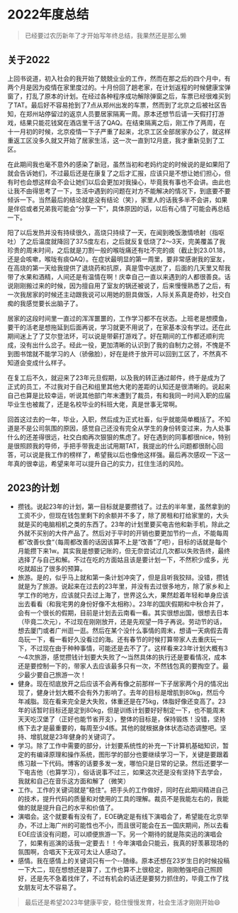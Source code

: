 # 2022年度总结
> 已经要过农历新年了才开始写年终总结，我果然还是那么懒
## 关于2022
上回书说道，初入社会的我开始了兢兢业业的工作，然而在那之后的四个月中，有两个月是因为疫情在家里度过的。十月份回了趟老家，在计划返程的时候健康宝弹窗了，打乱了原本的计划。在经过各种程序成功解除弹窗之后，车票已经很难买到了TAT。最后好不容易抢到了7点从郑州出发的车票，然而到了北京之后被社区告知，在郑州站停留过的返京人员要居家隔离一周。原本还想节后请一天假打打游戏，结果只能花钱窝在酒店里干活了QAQ。在结束隔离之后，刚工作了两周，在十一月初的时候，北京疫情一下子严重了起来，北京工区全部居家办公了，就这样重返工区没多久就又开始了居家生活，这一次一直到12月底，我才重新见到了工区。

在此期间我也毫不意外的感染了新冠，虽然当初和老妈约定的时候说的是如果阳了就会告诉她们，不过最后还是在康复了之后才汇报，应该只是不想让她们担心，但有时也会想这样会不会让她们以后会更加对我操心，毕竟我有事也不会讲。由此也让我不由得思考了一下，生活中遇到的问题在对方不能解决的情况下，到底要不要倾诉一下。当然最后的结论就是没有结论（笑），家里人的话我多半不会讲，如果是伴侣或者兄弟我可能会“分享一下”，具体原因的话，以后有心情了可能会再总结一下。

阳了以后发热并没有持续很久，高烧只持续了一天，在闻到晚饭激情喷射（指呕吐）了之后温度就降回了37.5度左右，之后就反复低烧了2～3天，完美覆盖了我珍贵的周末时间，之后就是刀割一般的喉咙痛还有吐不完的痰（截止到23.01.18，还是会咳嗽，喉咙有痰QAQ）。在症状最明显的第一周里，要非常感谢我的室友，在高烧的第一天给我提供了退烧药和抗原，真是雪中送炭了，后面的几天里又帮我带了水果和酒精，人间还是有温情在啊！庆幸自己一直以来遇到的人都很善良。话说刚刚搬过来的时候，因为擅自用了室友的锅还被说了，后来慢慢熟悉了之后，有一次我居家的时候还主动跟我说可以用她的厨具做饭，人际关系真是奇妙，社交白痴的我感觉要长出脑子了。

居家的这段时间里一直过的浑浑噩噩的，工作学习都不在状态。上班老是想摸鱼，要干的活老是想拖延到后面再说，学习就更不用说了，在家基本没有学过。还在此期间迷上了了艾尔登法环，可以说是带薪打游戏了。好在期间的工作都还顺利完成，没有出什么岔子。经此一役，更加清晰的认识到了我的自制力之弱，不愧是不到图书馆就不能学习的人（骄傲脸），好在是终于放开可以回到工区了，不然真不知道会变成什么样子。

在复工后不久，就迎来了23年元旦假期，以及我的转正通过邮件，终于是成为了正式的员工，不过我对于自己和组里其他大佬的差距的认知还是很清晰的。说起来自己也算是比较幸运，听说其他部门年末遭到了裁员，有和我同一时间入职的应届毕业生也被裁了，还是名校毕业的科班大佬，真是世事无常啊。

回首这过去的一年，毕业，入职，然后成为正式社畜，似乎就能简单概括了。不知道是不是公司氛围的原因，感觉自己还没有完全从学生的身份转变过来，为人处事什么的还差得很远，社交白痴再次狠狠的焦虑了。好在遇到的同事都很nice，特别是很照顾我的导师，手把手带我走出试用期TAT，我提出的什么问题都很耐心回答，可以说是我工作的榜样了，希望我以后也像他这样强。最后再次感叹一下这一年真的很幸运，希望来年可以提升自己的实力，扛住生活的风险。

## 2023的计划
- 攒钱。说起23年的计划，第一目标就是要攒钱了。过去的半年里，虽然拿到的工资不少，但现在钱包里剩下的余额并不多了，除了房租和打给家里的，大头就是买的电脑相机之类的东西了。23年的计划里要买电吉他和新手机，除此之外就不买别的大件产品了。然后对于平时的开销也要更加节约一点，不能每周都”改善伙食“（每周都改善的话因该算不上是”改善“了吧），目标的话就是每个月能攒下来1w。其实我是想要记账的，但无奈尝试过几次都以失败告终，最终选择了与自己和解。不过在吃的方面姑且该是要计划一下，不然积少成多，光吃就超出了很多的预算。
- 旅游。是的，似乎马上就和第一条计划冲突了，但是且听我狡辩。没错，攒钱就是为了旅游。说起来在过去的23年里，并没有去过很多地方，除了家乡和上学工作的地方，应该就只去过上海了，世界这么大，果然趁着年轻和单身应该出去看看（和我宅男的身份好像不太相称）。23年的国庆假期和中秋合并了，会有一个很长的假期，目前是计划去云南看一看。其实很想出国，很想去日本（毕竟二次元），不过现在刚刚放开，还是先观望一阵子再说。劳动节的话，想去厦门或者广州逛一逛。然后在某个没什么事情的周末，想请一天病假去青岛玩一下，看一看好久没看过的海。还有春节的时候打算带家人去重庆玩一下，不过现在由于种种事情，可能还是去不了了。这样看来23年计划大概有3～4次旅游，感觉攒钱计划要大失败了～当然具体的执行还是要看情况，成本还是要控制一下的，带家人去应该最多只有一次，不然钱包真的要掏空了。最少最少要自己旅游一次！
- 健身。现在彻底放开之后应该不会再有像之前那样一下子居家两个月的情况出现了，健身计划大概不会有外力影响了。去年的目标是增肌到80kg，然后今年减脂。现在看来完全是大失败，体重还是在75kg，体脂好像还变高了。23年的话暂时目标还是定到80kg，但是训练计划要好好制定一下，也不能周末天天吃汉堡了（正好也能节省开支），整体的目标是，保持锻炼！没错，坚持练下去才是最重要的，每周至少4练。其他的就根据身体状态动态调整吧。坚持、增肌就是23年健身的关键词了。
- 学习。除了工作中需要的部分，计划要系统性的补充一下计算机基础知识，暂定的有编译原理和操作系统，图形学的部分也要继续学习一下，关键是要跟着练习敲一下代码。博客的话要多发一发，哪怕只是日常的记录。然后还要学一下电吉他（也算学习），俗话说事不过三，如果这次还是没有坚持下去学会，我就和自己在音乐这方面和解了（微笑）
- 工作。工作的关键词就是”稳住“。把手头的工作做好，同时在此期间精进自己的技术，提升代码的质量和对使用的工具的理解。裁员不是我能左右的，我能做的就是提升自己的水平和价值了。
- 演唱会。这个就要看有没有了，EOE确定是有线下演唱会了，希望能在北京举办，不过上海广州的可能性也不小，而且很可能会在五一国庆期间，所以去看EOE应该没有问题，可以顺便旅游一下。另一个期待的就是陈奕迅的演唱会了，如果有巡演的话我一定要去！！今年演唱会只能云，我真的好羡慕现场的氛围啊，合唱天下无双可太让人感动了。
- 感情。我在感情上的关键词只有一个--随缘。原本还想在23岁生日的时候投稿一下大二，现在想想还是算了，工作也算不上很稳定，刚刚勉强吧自己照顾好，还是先不急着找伴了，不过有机会的话还是要努力抓住的，毕竟工作了找女朋友可太不容易了。
> 最后还是希望2023年健康平安，稳住慢慢发育，社会生活才刚刚开始😄

